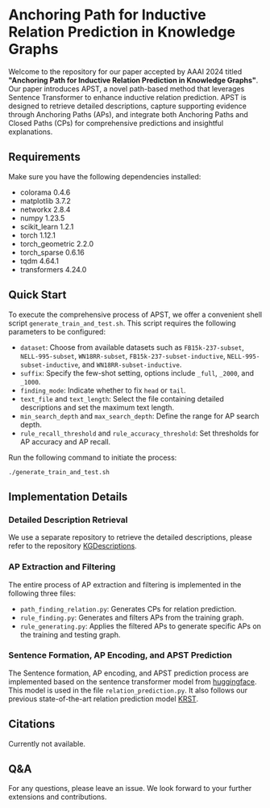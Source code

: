 # Anchoring Path for Inductive Relation Prediction in Knowledge Graphs

Welcome to the repository for our paper accepted by AAAI 2024 titled **"Anchoring Path for Inductive Relation Prediction in Knowledge Graphs"**. Our paper introduces APST, a novel path-based method that leverages Sentence Transformer to enhance inductive relation prediction. APST is designed to retrieve detailed descriptions, capture supporting evidence through Anchoring Paths (APs), and integrate both Anchoring Paths and Closed Paths (CPs) for comprehensive predictions and insightful explanations.

## Requirements

Make sure you have the following dependencies installed:

- colorama 0.4.6
- matplotlib 3.7.2
- networkx 2.8.4
- numpy 1.23.5
- scikit_learn 1.2.1
- torch 1.12.1
- torch_geometric 2.2.0
- torch_sparse 0.6.16
- tqdm 4.64.1
- transformers 4.24.0

## Quick Start

To execute the comprehensive process of APST, we offer a convenient shell script `generate_train_and_test.sh`. This script requires the following parameters to be configured:

- `dataset`: Choose from available datasets such as `FB15k-237-subset`, `NELL-995-subset`, `WN18RR-subset`, `FB15k-237-subset-inductive`, `NELL-995-subset-inductive`, and `WN18RR-subset-inductive`.
- `suffix`: Specify the few-shot setting, options include `_full`, `_2000`, and `_1000`.
- `finding_mode`: Indicate whether to fix `head` or `tail`.
- `text_file` and `text_length`: Select the file containing detailed descriptions and set the maximum text length.
- `min_search_depth` and `max_search_depth`: Define the range for AP search depth.
- `rule_recall_threshold` and `rule_accuracy_threshold`: Set thresholds for AP accuracy and AP recall.

Run the following command to initiate the process:

```shell
./generate_train_and_test.sh
```
## Implementation Details

### Detailed Description Retrieval

We use a separate repository to retrieve the detailed descriptions, please refer to the repository [KGDescriptions](https://github.com/AAAI2024AnonymousSubmission13023/KGDescription).

### AP Extraction and Filtering

The entire process of AP extraction and filtering is implemented in the following three files:

- `path_finding_relation.py`: Generates CPs for relation prediction.
- `rule_finding.py`: Generates and filters APs from the training graph.
- `rule_generating.py`: Applies the filtered APs to generate specific APs on the training and testing graph.

### Sentence Formation, AP Encoding, and APST Prediction

The Sentence formation, AP encoding, and APST prediction process are implemented based on the sentence transformer model from [huggingface](https://huggingface.co/sentence-transformers/all-MiniLM-L6-v2). This model is used in the file `relation_prediction.py`. It also follows our previous state-of-the-art relation prediction model [KRST](https://github.com/ZhixiangSu/KRST).

## Citations

Currently not available.

## Q&A

For any questions, please leave an issue. We look forward to your further extensions and contributions.
